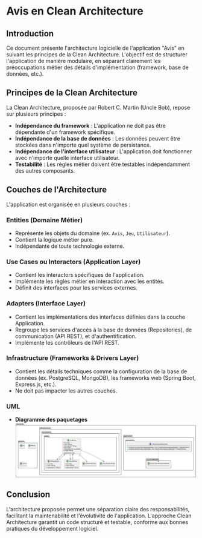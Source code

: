 # Avis en Clean Architecture

## Introduction

Ce document présente l'architecture logicielle de l'application "Avis" en suivant les principes de la Clean Architecture. L'objectif est de structurer l'application de manière modulaire, en séparant clairement les préoccupations métier des détails d'implémentation (framework, base de données, etc.).

## Principes de la Clean Architecture

La Clean Architecture, proposée par Robert C. Martin (Uncle Bob), repose sur plusieurs principes :

- **Indépendance du framework** : L'application ne doit pas être dépendante d'un framework spécifique.
- **Indépendance de la base de données** : Les données peuvent être stockées dans n'importe quel système de persistance.
- **Indépendance de l'interface utilisateur** : L'application doit fonctionner avec n'importe quelle interface utilisateur.
- **Testabilité** : Les règles métier doivent être testables indépendamment des autres composants.

## Couches de l'Architecture

L'application est organisée en plusieurs couches :

### **Entities (Domaine Métier)**

- Représente les objets du domaine (ex. `Avis`, `Jeu`, `Utilisateur`).
- Contient la logique métier pure.
- Indépendante de toute technologie externe.

### **Use Cases ou Interactors (Application Layer)**

- Contient les interactors spécifiques de l'application.
- Implémente les règles métier en interaction avec les entités.
- Définit des interfaces pour les services externes.

### **Adapters (Interface Layer)**

- Contient les implémentations des interfaces définies dans la couche Application.
- Regroupe les services d'accès à la base de données (Repositories), de communication (API REST), et d'authentification.
- Implémente les contrôleurs de l'API REST.

### **Infrastructure (Frameworks & Drivers Layer)**

- Contient les détails techniques comme la configuration de la base de données (ex. PostgreSQL, MongoDB), les frameworks web (Spring Boot, Express.js, etc.).
- Ne doit pas impacter les autres couches.

### UML

- **Diagramme des paquetages**
![Package diagram](./uml/package-uml.png)

## Conclusion

L'architecture proposée permet une séparation claire des responsabilités, facilitant la maintenabilité et l'évolutivité de l'application. L'approche Clean Architecture garantit un code structuré et testable, conforme aux bonnes pratiques du développement logiciel.


